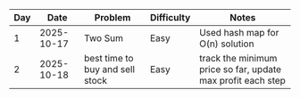 | Day | Date | Problem | Difficulty | Notes |
|-----|------|---------|------------|-------|
| 1 | 2025-10-17 | Two Sum | Easy | Used hash map for O(n) solution |
| 2 | 2025-10-18 | best time to buy and sell stock | Easy | track the minimum price so far, update max profit each step |
